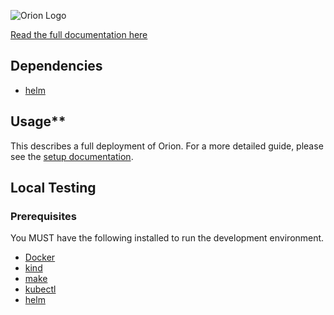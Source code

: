 
![Orion Logo](https://juno-fx.github.io/Orion-Documentation/assets/orion.png)


[Read the full documentation here](https://juno-fx.github.io/Orion-Documentation/)


## Dependencies

- [helm](https://helm.sh/)

## Usage**

This describes a full deployment of Orion. For a more detailed guide, please see the [setup documentation](https://juno-fx.github.io/Orion-Documentation/setup).

## Local Testing

### Prerequisites

You MUST have the following installed to run the development environment.

- [Docker](https://www.docker.com/)
- [kind](https://kind.sigs.k8s.io/)
- [make](https://www.gnu.org/software/make/)
- [kubectl](https://kubernetes.io/docs/tasks/tools/install-kubectl/)
- [helm](https://helm.sh/)
